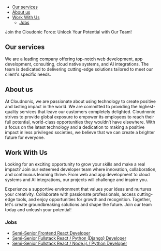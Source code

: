 - [Our services](#our-services)
- [About us](#about-us)
- [Work With Us](#work-with-us)
  - [Jobs](#jobs)

Join the Cloudonic Force: Unlock Your Potential with Our Team!

## Our services

We are a leading company offering top-notch web development, app development, consulting, cloud native systems, and AI integrations. The team is dedicated to delivering cutting-edge solutions tailored to meet our client's specific needs.

## About us

At Cloudnonic, we are passionate about using technology to create positive and lasting impact in the world. We are committed to providing the highest-quality services that leave our customers completely delighted.
Cloudnonic strives to provide global exposure to empower its employees to reach their full potential, world-class opportunities they wouldn’t have elsewhere.
With a focus on the latest technology and a dedication to making a positive impact in less privileged societies, we believe that we can create a brighter future for everyone.

## Work With Us

Looking for an exciting opportunity to grow your skills and make a real impact? Join our esteemed developer team where innovation, collaboration, and continuous learning thrive. From web and app development to cloud systems and AI integrations, our projects will challenge and inspire you.

Experience a supportive environment that values your ideas and nurtures your creativity. Collaborate with passionate professionals, access cutting-edge tools, and enjoy opportunities for growth and recognition. Together, let's create groundbreaking solutions and shape the future. Join our team today and unleash your potential!

### Jobs

- [Semi-Senior Frontend React Developer](/jobs/semi-senior-frontend-react-developer.md)
- [Semi-Senior Fullstack React / Python (Django) Developer](/jobs/semi-senior-fullstack-react-django.md)
- [Semi-Senior Fullstack React / Node.js / Python Developer](/jobs/semi-senior-fullstack-react-nodejs.md)

